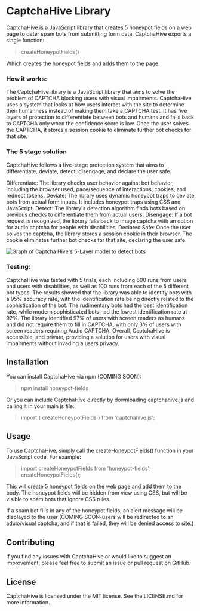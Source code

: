 # CaptchaHive Library

CaptchaHive is a JavaScript library that creates 5 honeypot fields on a web page to deter spam bots from submitting form data. CaptchaHive exports a single function:
> createHoneypotFields() 

Which creates the honeypot fields and adds them to the page.

### How it works: 
The CaptchaHive library is a JavaScript library that aims to solve the problem of CAPTCHA blocking users with visual impairments. CaptchaHive uses a system that looks at how users interact with the site to determine their humanness instead of making them take a CAPTCHA test. It has five layers of protection to differentiate between bots and humans and falls back to CAPTCHA only when the confidence score is low. Once the user solves the CAPTCHA, it stores a session cookie to eliminate further bot checks for that site.

### The 5 stage solution

CaptchaHive follows a five-stage protection system that aims to differentiate, deviate, detect, disengage, and declare the user safe.

Differentiate: The library checks user behavior against bot behavior, including the browser used, pace/sequence of interactions, cookies, and redirect tokens.
Deviate: The library uses dynamic honeypot traps to deviate bots from actual form inputs. It includes honeypot traps using CSS and JavaScript.
Detect: The library's detection algorithm finds bots based on previous checks to differentiate them from actual users.
Disengage: If a bot request is recognized, the library falls back to image captcha with an option for audio captcha for people with disabilities.
Declared Safe: Once the user solves the captcha, the library stores a session cookie in their browser. The cookie eliminates further bot checks for that site, declaring the user safe.

![Graph of Captcha Hive's 5-Layer model to detect bots](https://cdn.discordapp.com/attachments/750817240043094099/1089356218709057697/image.png)

### Testing:
CaptchaHive was tested with 5 trials, each including 600 runs from users and users with disabilities, as well as 100 runs from each of the 5 different bot types. The results showed that the library was able to identify bots with a 95% accuracy rate, with the identification rate being directly related to the sophistication of the bot. The rudimentary bots had the best identification rate, while modern sophisticated bots had the lowest identification rate at 92%. The library identified 97% of users with screen readers as humans and did not require them to fill in CAPTCHA, with only 3% of users with screen readers requiring Audio CAPTCHA. Overall, CaptchaHive is accessible, and private, providing a solution for users with visual impairments without invading a users privacy.


## Installation

You can install CaptchaHive via npm (COMING SOON):
> npm install honeypot-fields

Or you can include CaptchaHive directly by downloading captchahive.js and calling it in your main js file:
> import { createHoneypotFields } from 'captchahive.js';

## Usage

To use CaptchaHive, simply call the createHoneypotFields() function in your JavaScript code. For example:

> import createHoneypotFields from 'honeypot-fields';
createHoneypotFields();

This will create 5 honeypot fields on the web page and add them to the body. The honeypot fields will be hidden from view using CSS, but will be visible to spam bots that ignore CSS rules.

If a spam bot fills in any of the honeypot fields, an alert message will be displayed to the user (COMING SOON-users will be redirected to an aduio/visual captcha, and if that is failed, they will be denied access to site.)

## Contributing

If you find any issues with CaptchaHive or would like to suggest an improvement, please feel free to submit an issue or pull request on GitHub.

## License

CaptchaHive is licensed under the MIT license. See the LICENSE.md for more information.
